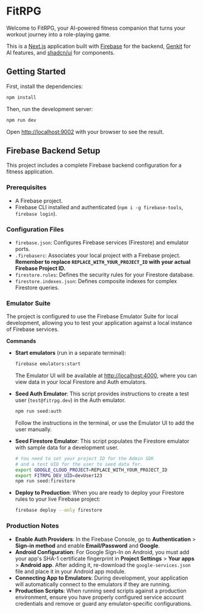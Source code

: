 # FitRPG

Welcome to FitRPG, your AI-powered fitness companion that turns your workout journey into a role-playing game.

This is a [Next.js](https://nextjs.org/) application built with [Firebase](https://firebase.google.com/) for the backend, [Genkit](https://firebase.google.com/docs/genkit) for AI features, and [shadcn/ui](https://ui.shadcn.com/) for components.

## Getting Started

First, install the dependencies:

```bash
npm install
```

Then, run the development server:

```bash
npm run dev
```

Open [http://localhost:9002](http://localhost:9002) with your browser to see the result.

## Firebase Backend Setup

This project includes a complete Firebase backend configuration for a fitness application.

### Prerequisites

- A Firebase project.
- Firebase CLI installed and authenticated (`npm i -g firebase-tools`, `firebase login`).

### Configuration Files

- `firebase.json`: Configures Firebase services (Firestore) and emulator ports.
- `.firebaserc`: Associates your local project with a Firebase project. **Remember to replace `REPLACE_WITH_YOUR_PROJECT_ID` with your actual Firebase Project ID.**
- `firestore.rules`: Defines the security rules for your Firestore database.
- `firestore.indexes.json`: Defines composite indexes for complex Firestore queries.

### Emulator Suite

The project is configured to use the Firebase Emulator Suite for local development, allowing you to test your application against a local instance of Firebase services.

**Commands**

- **Start emulators** (run in a separate terminal):
  ```bash
  firebase emulators:start
  ```
  The Emulator UI will be available at [http://localhost:4000](http://localhost:4000), where you can view data in your local Firestore and Auth emulators.

- **Seed Auth Emulator**:
  This script provides instructions to create a test user (`test@fitrpg.dev`) in the Auth emulator.
  ```bash
  npm run seed:auth
  ```
  Follow the instructions in the terminal, or use the Emulator UI to add the user manually.

- **Seed Firestore Emulator**:
  This script populates the Firestore emulator with sample data for a development user.
  ```bash
  # You need to set your project ID for the Admin SDK
  # and a test UID for the user to seed data for.
  export GOOGLE_CLOUD_PROJECT=REPLACE_WITH_YOUR_PROJECT_ID
  export FITRPG_DEV_UID=devUser123
  npm run seed:firestore
  ```

- **Deploy to Production**:
  When you are ready to deploy your Firestore rules to your live Firebase project:
  ```bash
  firebase deploy --only firestore
  ```

### Production Notes

- **Enable Auth Providers**: In the Firebase Console, go to **Authentication** > **Sign-in method** and enable **Email/Password** and **Google**.
- **Android Configuration**: For Google Sign-In on Android, you must add your app's SHA-1 certificate fingerprint in **Project Settings** > **Your apps** > **Android app**. After adding it, re-download the `google-services.json` file and place it in your Android app module.
- **Connecting App to Emulators**: During development, your application will automatically connect to the emulators if they are running.
- **Production Scripts**: When running seed scripts against a production environment, ensure you have properly configured service account credentials and remove or guard any emulator-specific configurations.
